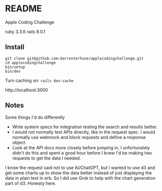 # README

Apple Coding Challenge

ruby 3.3.6
rails 8.0.1

## Install

```
git clone git@github.com:darrenterhune/applecodingchallenge.git
cd applecodingchallenge
bin/setup
bin/dev
```

Turn caching on: `rails dev:cache`

http://localhost:3000

## Notes

Some things I'd do differently

- Write system specs for integration testing the search and results better.
- I would not normally test APIs directly, like in the request spec. I would normally use webmock and block requests and define a response object.
- Look at the API docs more closely before jumping in, I unfortunately didn't do this and spent a good hour before I knew I'd be making two requests to get the data I needed.

I know the request said not to use Ai/ChatGPT, but I wanted to use d3 and get some charts up to show the data better instead of just displaying the data in plain text in erb. So I did use Grok to help with the chart generation part of d3. Honesty here.
